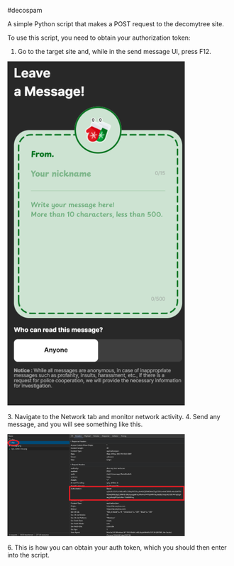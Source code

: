 #decospam

A simple Python script that makes a POST request to the decomytree site.

To use this script, you need to obtain your authorization token:
1. Go to the target site and, while in the send message UI, press F12.
<p align="left">
  <img src="screenshot.png" alt="Alt text" width="400" />
</p>
3. Navigate to the Network tab and monitor network activity.
4. Send any message, and you will see something like this.
<p align="left">
  <img src="screenshot2.png" alt="Alt text" width="400" />
</p>
6. This is how you can obtain your auth token, which you should then enter into the script.
